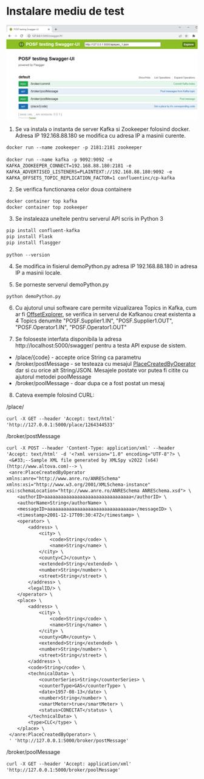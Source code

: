 # Instalare mediu de test 

![Swagger POSF](swagger.png)

1. Se va instala o instanta de server Kafka si Zookeeper folosind docker. Adresa IP 192.168.88.180 se modifica cu adresa IP a masinii curente.

```
docker run --name zookeeper -p 2181:2181 zookeeper

docker run --name kafka -p 9092:9092 -e KAFKA_ZOOKEEPER_CONNECT=192.168.88.180:2181 -e KAFKA_ADVERTISED_LISTENERS=PLAINTEXT://192.168.88.180:9092 -e KAFKA_OFFSETS_TOPIC_REPLICATION_FACTOR=1 confluentinc/cp-kafka

```

2. Se verifica functionarea celor doua containere

```
docker container top kafka
docker container top zookeeper
```

3. Se instaleaza uneltele pentru serverul API scris in Python 3

```
pip install confluent-kafka
pip install Flask
pip install flasgger

python --version
```

4. Se modifica in fisierul demoPython.py adresa IP 192.168.88.180 in adresa IP a masinii locale.

5. Se porneste serverul demoPython.py

```
python demoPython.py
```

6. Cu ajutorul unui software care permite vizualizarea Topics in Kafka, cum ar fi [OffsetExplorer](https://www.kafkatool.com/), se verifica in serverul de Kafkanou  creat existenta a 4 Topics denumite "POSF.Supplier1.IN", "POSF.Supplier1.OUT", "POSF.Operator1.IN", "POSF.Operator1.OUT" 

7. Se foloseste interfata disponibila la adresa http://localhost:5000/swagger/ pentru a testa API expuse de sistem.

- /place/{code} - accepte orice String ca parametru
- /broker/postMessage - se testeaza cu mesajul [PlaceCreatedByOperator](../../PlaceCreatedByOperator.xml) dar si cu orice alt String/JSON. Mesajele postate vor putea fi citite cu ajutorul metodei poolMessage
- /broker/poolMessage - doar dupa ce a fost postat un mesaj

8. Cateva exemple folosind CURL:

/place/
```
curl -X GET --header 'Accept: text/html' 'http://127.0.0.1:5000/place/1264344533'
```

/broker/postMessage
```
curl -X POST --header 'Content-Type: application/xml' --header 'Accept: text/html' -d '<?xml version="1.0" encoding="UTF-8"?> \ 
 <&#33;--Sample XML file generated by XMLSpy v2022 (x64) (http://www.altova.com)--> \ 
 <anre:PlaceCreatedByOperator xmlns:anre="http://www.anre.ro/ANRESchema" xmlns:xsi="http://www.w3.org/2001/XMLSchema-instance" xsi:schemaLocation="http://www.anre.ro/ANRESchema ANRESchema.xsd"> \ 
 	<authorID>aaaaaaaaaaaaaaaaaaaaaaaaaaaaaaaa</authorID> \ 
 	<authorName>String</authorName> \ 
 	<messageID>aaaaaaaaaaaaaaaaaaaaaaaaaaaaaaaa</messageID> \ 
 	<timestamp>2001-12-17T09:30:47Z</timestamp> \ 
 	<operator> \ 
 		<address> \ 
 			<city> \ 
 				<code>String</code> \ 
 				<name>String</name> \ 
 			</city> \ 
 			<county>CJ</county> \ 
 			<extended>String</extended> \ 
 			<number>String</number> \ 
 			<street>String</street> \ 
 		</address> \ 
 		<legalID/> \ 
 	</operator> \ 
 	<place> \ 
 		<address> \ 
 			<city> \ 
 				<code>String</code> \ 
 				<name>String</name> \ 
 			</city> \ 
 			<county>GR</county> \ 
 			<extended>String</extended> \ 
 			<number>String</number> \ 
 			<street>String</street> \ 
 		</address> \ 
 		<code>String</code> \ 
 		<technicalData> \ 
 			<counterSeries>String</counterSeries> \ 
 			<counterType>GAS</counterType> \ 
 			<date>1957-08-13</date> \ 
 			<number>String</number> \ 
 			<smartMeter>true</smartMeter> \ 
 			<status>CONECTAT</status> \ 
 		</technicalData> \ 
 		<type>CLC</type> \ 
 	</place> \ 
 </anre:PlaceCreatedByOperator> \ 
 ' 'http://127.0.0.1:5000/broker/postMessage'
```

/broker/poolMessage
```
curl -X GET --header 'Accept: application/xml' 'http://127.0.0.1:5000/broker/poolMessage'
```

